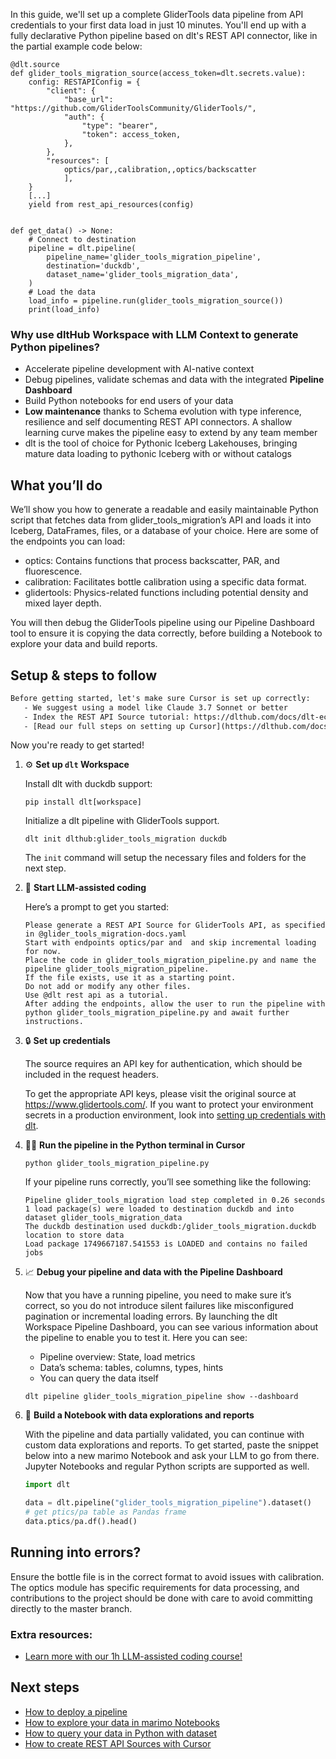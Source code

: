In this guide, we'll set up a complete GliderTools data pipeline from API credentials to your first data load in just 10 minutes. You'll end up with a fully declarative Python pipeline based on dlt's REST API connector, like in the partial example code below:

```python-outcome
@dlt.source
def glider_tools_migration_source(access_token=dlt.secrets.value):
    config: RESTAPIConfig = {
        "client": {
            "base_url": "https://github.com/GliderToolsCommunity/GliderTools/",
            "auth": {
                "type": "bearer",
                "token": access_token,
            },
        },
        "resources": [
            optics/par,,calibration,,optics/backscatter
            ],
    }
    [...]
    yield from rest_api_resources(config)


def get_data() -> None:
    # Connect to destination
    pipeline = dlt.pipeline(
        pipeline_name='glider_tools_migration_pipeline',
        destination='duckdb',
        dataset_name='glider_tools_migration_data', 
    )
    # Load the data
    load_info = pipeline.run(glider_tools_migration_source())
    print(load_info) 
```

### Why use dltHub Workspace with LLM Context to generate Python pipelines?

- Accelerate pipeline development with AI-native context
- Debug pipelines, validate schemas and data with the integrated **Pipeline Dashboard**
- Build Python notebooks for end users of your data
- **Low maintenance** thanks to Schema evolution with type inference, resilience and self documenting REST API connectors. A shallow learning curve makes the pipeline easy to extend by any team member
- dlt is the tool of choice for Pythonic Iceberg Lakehouses, bringing mature data loading to pythonic Iceberg with or without catalogs

## What you’ll do

We’ll show you how to generate a readable and easily maintainable Python script that fetches data from glider_tools_migration’s API and loads it into Iceberg, DataFrames, files, or a database of your choice. Here are some of the endpoints you can load:

- optics: Contains functions that process backscatter, PAR, and fluorescence.
- calibration: Facilitates bottle calibration using a specific data format.
- glidertools: Physics-related functions including potential density and mixed layer depth.

You will then debug the GliderTools pipeline using our Pipeline Dashboard tool to ensure it is copying the data correctly, before building a Notebook to explore your data and build reports.

## Setup & steps to follow

```default
Before getting started, let's make sure Cursor is set up correctly:
   - We suggest using a model like Claude 3.7 Sonnet or better
   - Index the REST API Source tutorial: https://dlthub.com/docs/dlt-ecosystem/verified-sources/rest_api/ and add it to context as **@dlt rest api**
   - [Read our full steps on setting up Cursor](https://dlthub.com/docs/dlt-ecosystem/llm-tooling/cursor-restapi#23-configuring-cursor-with-documentation)
```

Now you're ready to get started!

1. ⚙️ **Set up `dlt` Workspace**
    
    Install dlt with duckdb support:
    ```shell
    pip install dlt[workspace]
    ```

    Initialize a dlt pipeline with GliderTools support.
    ```shell
    dlt init dlthub:glider_tools_migration duckdb
    ```

    The `init` command will setup the necessary files and folders for the next step.
    
2. 🤠 **Start LLM-assisted coding**
    
    Here’s a prompt to get you started:
    
    ```prompt
    Please generate a REST API Source for GliderTools API, as specified in @glider_tools_migration-docs.yaml 
    Start with endpoints optics/par and  and skip incremental loading for now. 
    Place the code in glider_tools_migration_pipeline.py and name the pipeline glider_tools_migration_pipeline. 
    If the file exists, use it as a starting point. 
    Do not add or modify any other files. 
    Use @dlt rest api as a tutorial. 
    After adding the endpoints, allow the user to run the pipeline with python glider_tools_migration_pipeline.py and await further instructions.
    ```

    
3. 🔒 **Set up credentials** 
    
    The source requires an API key for authentication, which should be included in the request headers.
    
    To get the appropriate API keys, please visit the original source at https://www.glidertools.com/.
    If you want to protect your environment secrets in a production environment, look into [setting up credentials with dlt](https://dlthub.com/docs/walkthroughs/add_credentials).
    
4. 🏃‍♀️ **Run the pipeline in the Python terminal in Cursor**
    
    ```shell
    python glider_tools_migration_pipeline.py
    ```
    
    If your pipeline runs correctly, you’ll see something like the following:
    
    ```shell
    Pipeline glider_tools_migration load step completed in 0.26 seconds
    1 load package(s) were loaded to destination duckdb and into dataset glider_tools_migration_data
    The duckdb destination used duckdb:/glider_tools_migration.duckdb location to store data
    Load package 1749667187.541553 is LOADED and contains no failed jobs
    ```
    
5. 📈 **Debug your pipeline and data with the Pipeline Dashboard**

    Now that you have a running pipeline, you need to make sure it’s correct, so you do not introduce silent failures like misconfigured pagination or incremental loading errors. By launching the dlt Workspace Pipeline Dashboard, you can see various information about the pipeline to enable you to test it. Here you can see:
    - Pipeline overview: State, load metrics
    - Data’s schema: tables, columns, types, hints
    - You can query the data itself
    
    ```shell
    dlt pipeline glider_tools_migration_pipeline show --dashboard
    ```
    
6. 🐍 **Build a Notebook with data explorations and reports**

    With the pipeline and data partially validated, you can continue with custom data explorations and reports. To get started, paste the snippet below into a new marimo Notebook and ask your LLM to go from there. Jupyter Notebooks and regular Python scripts are supported as well.

    
    ```python
    import dlt

   data = dlt.pipeline("glider_tools_migration_pipeline").dataset()
   # get ptics/pa table as Pandas frame
   data.ptics/pa.df().head()
    ```

## Running into errors?

Ensure the bottle file is in the correct format to avoid issues with calibration. The optics module has specific requirements for data processing, and contributions to the project should be done with care to avoid committing directly to the master branch.

### Extra resources:

- [Learn more with our 1h LLM-assisted coding course!](https://www.youtube.com/watch?v=GGid70rnJuM)

## Next steps

- [How to deploy a pipeline](https://dlthub.com/docs/walkthroughs/deploy-a-pipeline)
- [How to explore your data in marimo Notebooks](https://dlthub.com/docs/general-usage/dataset-access/marimo)
- [How to query your data in Python with dataset](https://dlthub.com/docs/general-usage/dataset-access/dataset)
- [How to create REST API Sources with Cursor](https://dlthub.com/docs/dlt-ecosystem/llm-tooling/cursor-restapi)